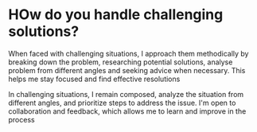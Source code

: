 # HOw do you handle challenging solutions?

When faced with challenging situations, I approach them methodically by breaking down the problem, researching potential solutions, analyse problem from different angles and seeking advice when necessary. 
This helps me stay focused and find effective resolutions

In challenging situations, I remain composed, analyze the situation from different angles, and prioritize steps to address the issue. I'm open to collaboration and feedback, which allows me to learn and improve in the process
